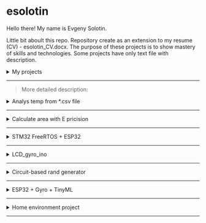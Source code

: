 # esolotin
Hello there!
My name is Evgeny Solotin.

Little bit aboult this repo.
Repository create as an extension to my resume (CV) - esolotin_CV.docx.
The purpose of these projects is to show mastery of skills and technologies.
Some projects have only text file with description.

<details>
<summary>My projects</summary>

| Num | Project name |
|-----:|-----------|
|     1| Analys temp from *.csv file Analys temp from *.csv file  |
|     2| Calculate area with E pricision |
|     3| STM32 FreeRTOS + ESP32 |
|     4| LCD_gyro_ino       |
|     5| Сircuit-based rand generator  |
|     6| ESP32 + Gyro + TinyML  |
|     7| Home environment project  |

</details>

---

> More detailed description:

<details>
<summary>Analys temp from *.csv file</summary>

folder: /1.analys_temp  
first full C project on Github.   
include source files + makefile.  
programm can do base analityc for temperature array. value takes from *.csv file.
input keys:  
-h Help.  
-f <filename.csv> input file.  
-m <month_number> statistick for current month.

output value:  
mean temperature;  
min temperature;  
max temperature.  
</details>

---

<details>
<summary>Calculate area with E pricision</summary>
  
folder: /2.calculate_area  
second full C project on Github.  
include source files + makefile.  
programm calculates area figure forming by three curves with E pricision.
input keys:  
-h Help.  
-s <len> Test function find square for square with <len> length. Float positive values.  
-r Start test function find root by Chord method.  
-e <eps> Input float positive value of precision. Standart usage precision is 0.001  

output:  
calculated area.
</details>

---

<details>
<summary>STM32 FreeRTOS + ESP32</summary>
    
folder: /3.stm_freertos_esp
project with two chapters.  
finaly_baz_el - project on ESP32.  
finaly_freertos - project on STM32.  
first for esp32, design in visual studio code and using platformio plugin, the second for stm32, design in cubeIDE.  
there is a web-server(HTML) on the esp32 that allows you to flash a diode on the esp board and has an input field for setting the mask. the mask is sent to the stm.  
on the stm (nucleo f103rb board), the mask is read by uart, the illumination value is sent. uart is realized via dma. 4 tasks for freertos:  
1 task. reading the illumination (the ADC is also started via dma), and starting the uart exchange task to send the illumination value to the esp / reading the reception buffer from the esp.  
2 task - uart, where the received buffer is read and the mask is updated. and the dma is started to receive/send values.  
3 task - reading the status of the buttons and changing according to the eventGroup.  
4 task - event status query and LED control.  
</details>

---

<details>
  <summary>
    LCD_gyro_ino
  </summary>

  
folder: /4.lcd_gyro_ino  
project designed in adruinoIDE for introduction with IDE and ino platform.  
include source file + readme.  
functions:  
resistance measurement by the included ADC;  
recieve data from gyro adxl345 by I2C;  
display readed values on LCD ST7735S by SPI;  
switching low power mode by press button.  

</details>

---

<details>
  <summary>
    Сircuit-based rand generator
  </summary>

  
folder: /5.rand_generator  
project designed in adruinoIDE for introduction with IDE and ino platform.  
include source file + readme.  
Random number generator on seven-segment indicators.  

the task of the project is to get the skill of designing electronic circuits with free CAD systems, such as EasyEDA, and to practice of mounting and debugging the designed device.  
technical specification, calculation schematic and the result electronic scheme in the "generator_rand" file.  

</details>

---

<details>
  <summary>
    ESP32 + Gyro + TinyML
  </summary>

  
folder: /6.tinyML_esp32 
Motion interpreter.   
include readme with description and link on public project edgeImpulse.  


the project was implemented using the online platform edgeimpulse.  
The task of the project is to introduce and implement TinyML, a tiny machine learning.  

</details>

---

<details>
  <summary>
    Home environment project
  </summary>

  
folder: /8.environment_project 
Project with few parts.

include:  
High Level Design (HLD) for project;  
project for esp32 with sensors;  
project for esp32 with LCD and control panel.

>coming soon
</details>

---
